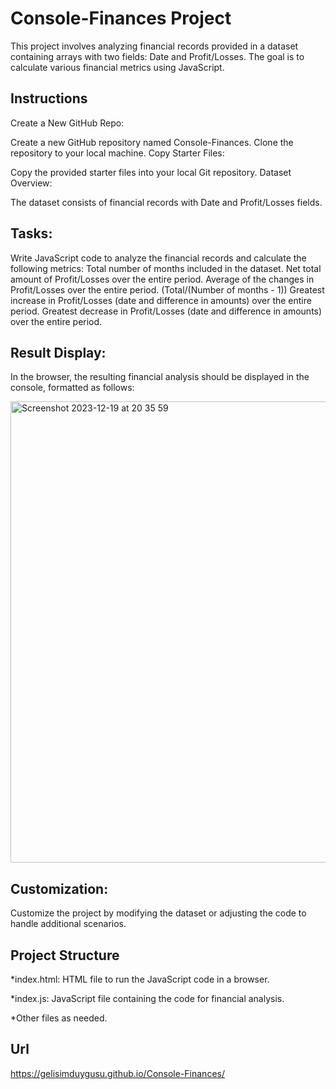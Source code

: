 # Console-Finances Project

This project involves analyzing financial records provided in a dataset containing arrays with two fields: Date and Profit/Losses. The goal is to calculate various financial metrics using JavaScript.

## Instructions
Create a New GitHub Repo:

Create a new GitHub repository named Console-Finances.
Clone the repository to your local machine.
Copy Starter Files:

Copy the provided starter files into your local Git repository.
Dataset Overview:

The dataset consists of financial records with Date and Profit/Losses fields.
## Tasks:

Write JavaScript code to analyze the financial records and calculate the following metrics:
Total number of months included in the dataset.
Net total amount of Profit/Losses over the entire period.
Average of the changes in Profit/Losses over the entire period.
(Total/(Number of months - 1))
Greatest increase in Profit/Losses (date and difference in amounts) over the entire period.
Greatest decrease in Profit/Losses (date and difference in amounts) over the entire period.

## Result Display: 

In the browser, the resulting financial analysis should be displayed in the console, formatted as follows:

<img width="738" alt="Screenshot 2023-12-19 at 20 35 59" src="https://github.com/gelisimduygusu/Console-Finances/assets/151784243/8d30115b-ff4a-4d3b-8f94-51ee9f574b04">

## Customization:

Customize the project by modifying the dataset or adjusting the code to handle additional scenarios.
## Project Structure

*index.html: HTML file to run the JavaScript code in a browser.

*index.js: JavaScript file containing the code for financial analysis.

*Other files as needed.

## Url

https://gelisimduygusu.github.io/Console-Finances/
